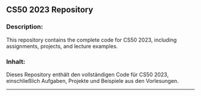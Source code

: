 
## CS50 2023 Repository

### Description:
This repository contains the complete code for CS50 2023, including assignments, projects, and lecture examples.

### Inhalt:
Dieses Repository enthält den vollständigen Code für CS50 2023, einschließlich Aufgaben, Projekte und Beispiele aus den Vorlesungen.

---
